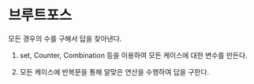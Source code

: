 # 브루트포스

모든 경우의 수를 구해서 답을 찾아낸다.

1. set, Counter, Combination 등을 이용하여 모든 케이스에 대한 변수를 만든다.

2. 모든 케이스에 반복문을 통해 알맞은 연산을 수행하여 답을 구한다.